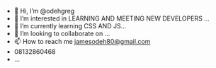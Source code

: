 - 👋 Hi, I’m @odehgreg
- 👀 I’m interested in LEARNING AND MEETING NEW DEVELOPERS ...
- 🌱 I’m currently learning CSS AND JS...
- 💞️ I’m looking to collaborate on ...
- 📫 How to reach me jamesodeh80@gmail.com
- 08132860468
- ...

<!---
odehgreg/odehgreg is a ✨ special ✨ repository because its `README.md` (this file) appears on your GitHub profile.
You can click the Preview link to take a look at your changes.
--->
